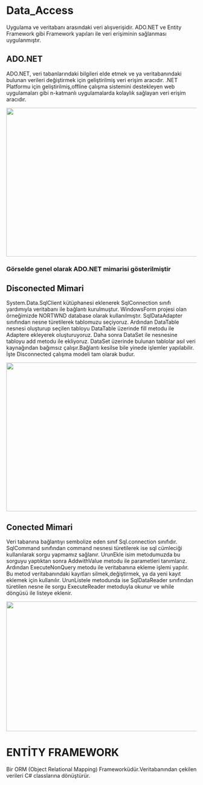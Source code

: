 # Data_Access
Uygulama ve veritabanı arasındaki veri alışverişidir. ADO.NET ve Entity Framework gibi Framework yapıları ile veri erişiminin sağlanması uygulanmıştır.
## ADO.NET 
ADO.NET, veri tabanlarındaki  bilgileri elde etmek ve ya veritabanındaki bulunan verileri değiştirmek için geliştirilmiş veri erişim aracıdır.
.NET Platformu için geliştirilmiş,offline çalışma sistemini destekleyen web uygulamaları gibi n-katmanlı uygulamalarda kolaylık sağlayan veri erişim aracıdır.

<img align="Center" height="394" width="864" src="https://github.com/HakanKban/Data_Access/blob/main/ADO.NET/G%C3%B6rseller/2022-02-13%20(6).png" width="auto">


### Görselde genel olarak ADO.NET mimarisi gösterilmiştir
## Disconected Mimari
System.Data.SqlClient kütüphanesi eklenerek SqlConnection sınıfı yardımıyla veritabanı ile bağlantı kurulmuştur. WindowsForm projesi olan örneğimizde NORTWND database olarak
kullanılmıştır. SqlDataAdapter sınıfından nesne türetilerek tablomuzu seçiyoruz. Ardından DataTable nesnesi oluşturup seçilen tabloyu DataTable üzerinde fill metodu ile Adaptere ekleyerek oluşturuyoruz. Daha sonra DataSet ile nesnesine tabloyu add metodu ile ekliyoruz. DataSet üzerinde bulunan tablolar asıl veri kaynağından bağımsız çalışır.Bağlantı kesilse bile yinede işlemler yapılabilir. İşte Disconnected çalışma modeli tam olarak budur.




<img align="Center" height="394" width="864" src="https://github.com/HakanKban/Data_Access/blob/main/ADO.NET/G%C3%B6rseller/2022-02-13%20(8).png" width="auto">

## Conected Mimari
Veri tabanına bağlantıyı sembolize eden sınıf Sql.connection sınıfıdır. SqlCommand sınıfından command nesnesi türetilerek ise sql cümleciği kullanılarak sorgu yapmamız sağlanır.
UrunEkle isim metodumuzda bu sorguyu yaptıktan sonra  AddwithValue metodu ile parametleri tanımlarız. Ardından ExecuteNonQuery metodu ile veritabanına ekleme işlemi yapılır.
Bu metod veritabanındaki kayıtları silmek,değiştirmek, ya da yeni kayıt eklemek için kullanılır.
UrunListele metodunda ise SqlDataReader sınıfından türetilen nesne ile sorgu ExecuteReader metoduyla okunur ve while döngüsü ile listeye eklenir.

<img align="Center" height="344" width="664" src="https://github.com/HakanKban/Data_Access/blob/main/ADO.NET/G%C3%B6rseller/2022-02-13%20(4).png" width="auto">




# ENTİTY FRAMEWORK

Bir ORM (Object Relational Mapping) Frameworküdür.Veritabanından çekilen verileri C# classlarına dönüştürür.









































































































































